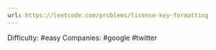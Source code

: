 ```yaml
---
url: https://leetcode.com/problems/license-key-formatting
---
```


Difficulty: #easy
Companies: #google #twitter